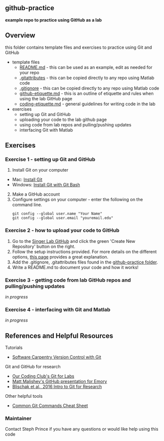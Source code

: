 ## github-practice ##
**example repo to practice using GitHub as a lab**

## Overview ##
this folder contains template files and exercises to practice using Git and GitHub
  * template files
    * [README.md](README.md) - this can be used as an example, edit as needed for your repo
    * [.gitattributes](.gitattributes) - this can be copied directly to any repo using Matlab code
    * [.gitignore](.gitignore) - this can be copied directly to any repo using Matlab code
    * [github-etiquette.md](github-etiquette.md) - this is an outline of etiquette and rules when using the lab GitHub page
    * [coding-etiquette.md](coding-etiquette.md) - general guidelines for writing code in the lab
  * exercises
    * setting up Git and GitHub
    * uploading your code to the lab github page
    * using code from lab repos and pulling/pushing updates
    * interfacing Git with Matlab

## Exercises ##
### Exercise 1 - setting up Git and GitHub ###
  1. Install Git on your computer
   * Mac: [Install Git](https://git-scm.com/book/en/v2/Getting-Started-Installing-Git) 
   * Windows: [Install Git with Git Bash](https://www.sitereq.com/post/easiest-way-to-install-git-bash-commands-on-windows#git-bash-windows-installation)
  2. Make a GitHub account
  3. Configure settings on your computer - enter the following on the command line.
      ```shell
      git config --global user.name "Your Name"
      git config --global user.email "youremail.edu"
      ```
      
### Exercise 2 - how to upload your code to GitHub ###
 1. Go to the [Singer Lab GitHub](https://github.com/singerlabgt) and click the green 'Create New Repository' button on the right. 
 2. Follow the setup instructions provided. For more details on the different options, [this page](http://swcarpentry.github.io/git-novice/07-github/index.html) provides a great explanation.
 3. Add the .gitignore, .gitattributes files found in the [github-practice folder](https://github.com/singerlabgt/github-practice).
 4. Write a README.md to document your code and how it works!
 
### Exercise 3 - getting code from lab GitHub repos and pulling/pushing updates ###
  *in progress*
  
### Exercise 4 - interfacing with Git and Matlab ###
  *in progress*


## References and Helpful Resources ##   

Tutorials
* [Software Carpentry Version Control with Git](https://swcarpentry.github.io/git-novice/) 

Git and GitHub for research
* [Our Coding Club's Git for Labs](https://ourcodingclub.github.io/2017/05/15/git-for-labs.html)
* [Matt Malishev's GitHub presentation for Emory](https://github.com/darwinanddavis/githubpres)
* [Blischak et al., 2016 Intro to Git for Research](https://journals.plos.org/ploscompbiol/article/file?id=10.1371/journal.pcbi.1004668&type=printable)

Other helpful tools
* [Common Git Commands Cheat Sheet](https://github.github.com/training-kit/downloads/github-git-cheat-sheet.pdf)

### Maintainer ###

Contact Steph Prince if you have any questions or would like help using this code
